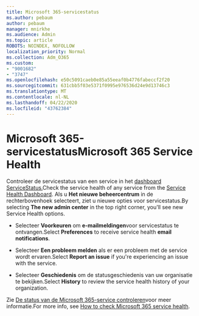 ```yaml
---
title: Microsoft 365-servicestatus
ms.author: pebaum
author: pebaum
manager: mnirkhe
ms.audience: Admin
ms.topic: article
ROBOTS: NOINDEX, NOFOLLOW
localization_priority: Normal
ms.collection: Adm_O365
ms.custom:
- "9001682"
- "3747"
ms.openlocfilehash: e50c5091caeb0e85a55eeaf0b4776fabeccf2f20
ms.sourcegitcommit: 631cbb5f03e5371f0995e976536d24e9d13746c3
ms.translationtype: MT
ms.contentlocale: nl-NL
ms.lasthandoff: 04/22/2020
ms.locfileid: "43762384"
---
```

# <a name="microsoft-365-service-health"></a><span data-ttu-id="a4948-102">Microsoft 365-servicestatus</span><span class="sxs-lookup"><span data-stu-id="a4948-102">Microsoft 365 Service Health</span></span>


<span data-ttu-id="a4948-103">Controleer de servicestatus van een service in het [dashboard ServiceStatus.](https://admin.microsoft.com/Adminportal/Home?source=applauncher#/servicehealth)</span><span class="sxs-lookup"><span data-stu-id="a4948-103">Check the service health of any service from the [Service Health Dashboard](https://admin.microsoft.com/Adminportal/Home?source=applauncher#/servicehealth).</span></span> <span data-ttu-id="a4948-104">Als u **Het nieuwe beheercentrum** in de rechterbovenhoek selecteert, ziet u nieuwe opties voor servicestatus.</span><span class="sxs-lookup"><span data-stu-id="a4948-104">By selecting **The new admin center** in the top right corner, you'll see new Service Health options.</span></span>

- <span data-ttu-id="a4948-105">Selecteer **Voorkeuren** om **e-mailmeldingen**voor servicestatus te ontvangen.</span><span class="sxs-lookup"><span data-stu-id="a4948-105">Select **Preferences** to receive service health **email notifications**.</span></span>

- <span data-ttu-id="a4948-106">Selecteer **Een probleem melden** als er een probleem met de service wordt ervaren.</span><span class="sxs-lookup"><span data-stu-id="a4948-106">Select **Report an issue** if you're experiencing an issue with the service.</span></span>

- <span data-ttu-id="a4948-107">Selecteer **Geschiedenis** om de statusgeschiedenis van uw organisatie te bekijken.</span><span class="sxs-lookup"><span data-stu-id="a4948-107">Select **History** to review the service health history of your organization.</span></span> 

<span data-ttu-id="a4948-108">Zie [De status van de Microsoft 365-service controleren](https://docs.microsoft.com/office365/enterprise/view-service-health)voor meer informatie.</span><span class="sxs-lookup"><span data-stu-id="a4948-108">For more info, see [How to check Microsoft 365 service health](https://docs.microsoft.com/office365/enterprise/view-service-health).</span></span> 